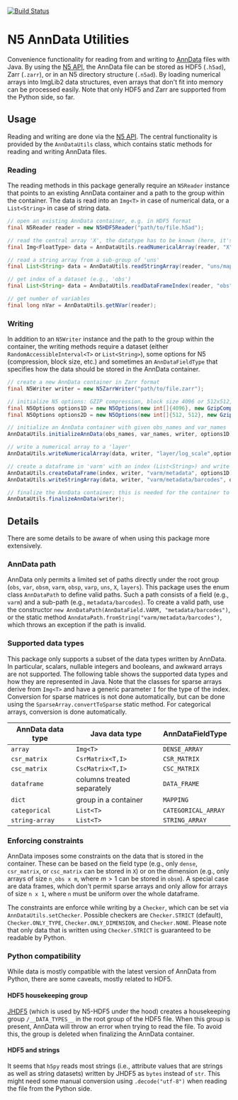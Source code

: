 [![Build Status](https://github.com/JaneliaSciComp/n5-anndata/actions/workflows/build.yml/badge.svg)](https://github.com/JaneliaSciComp/n5-anndata/actions/workflows/build.yml)

# N5 AnnData Utilities
Convenience functionality for reading from and writing to [AnnData](https://anndata.readthedocs.io/en/latest/) files with Java.
By using the [N5 API](https://github.com/saalfeldlab/n5), the AnnData file can be stored as HDF5 (`.h5ad`), Zarr (`.zarr`), or in an N5 directory structure (`.n5ad`).
By loading numerical arrays into ImgLib2 data structures, even arrays that don't fit into memory can be processed easily.
Note that only HDF5 and Zarr are supported from the Python side, so far.


## Usage
Reading and writing are done via the [N5 API](https://github.com/saalfeldlab/n5).
The central functionality is provided by the `AnnDataUtils` class, which contains static methods for reading and writing AnnData files.


### Reading
The reading methods in this package generally require an `N5Reader` instance that points to an existing AnnData container and a path to the group within the container.
The data is read into an `Img<T>` in case of numerical data, or a `List<String>` in case of string data.

```java
// open an existing AnnData container, e.g. in HDF5 format
final N5Reader reader = new N5HDF5Reader("path/to/file.h5ad");

// read the central array 'X', the datatype has to be known (here, it's assumed to be float32)
final Img<FloatType> data = AnnDataUtils.readNumericalArray(reader, "X");

// read a string array from a sub-group of 'uns'
final List<String> data = AnnDataUtils.readStringArray(reader, "uns/mapping1/mapping2/some_string_array");

// get index of a dataset (e.g., 'obs')
final List<String> data = AnnDataUtils.readDataFrameIndex(reader, "obs");

// get number of variables
final long nVar = AnnDataUtils.getNVar(reader);
```


### Writing
In addition to an `N5Writer` instance and the path to the group within the container, the writing methods require a dataset (either `RandomAccessibleInterval<T>` or `List<String>`), some options for N5 (compression, block size, etc.) and sometimes an `AnnDataFieldType` that specifies how the data should be stored in the AnnData container.

```java
// create a new AnnData container in Zarr format
final N5Writer writer = new N5ZarrWriter("path/to/file.zarr");

// initialize N5 options: GZIP compression, block size 4096 or 512x512, no parallel writing
final N5Options options1D = new N5Options(new int[]{4096}, new GzipCompression());
final N5Options options2D = new N5Options(new int[]{512, 512}, new GzipCompression());

// initialize an AnnData container with given obs_names and var_names
AnnDataUtils.initializeAnnData(obs_names, var_names, writer, options1D);

// write a numerical array to a 'layer'
AnnDataUtils.writeNumericalArray(data, writer, "layer/log_scale",options2D, AnnDataFieldType.DENSE_ARRAY);

// create a dataframe in 'varm' with an index (List<String>) and write a categorical array to it
AnnDataUtils.createDataFrame(index, writer, "varm/metadata", options1D);
AnnDataUtils.writeStringArray(data, writer, "varm/metadata/barcodes", options1D, AnnDataFieldType.CATEGORICAL_ARRAY);

// finalize the AnnData container; this is needed for the container to be readable from Python
AnnDataUtils.finalizeAnnData(writer);
```


## Details
There are some details to be aware of when using this package more extensively.


### AnnData path
AnnData only permits a limited set of paths directly under the root group (`obs`, `var`, `obsm`, `varm`, `obsp`, `varp`, `uns`, `X`, `layers`).
This package uses the enum class `AnnDataPath` to define valid paths.
Such a path consists of a field (e.g., `varm`) and a sub-path (e.g., `metadata/barcodes`).
To create a valid path, use the constructor `new AnnDataPath(AnnDataField.VARM, "metadata/barcodes")`, or the static method `AnndataPath.fromString("varm/metadata/barcodes")`, which throws an exception if the path is invalid.


### Supported data types
This package only supports a subset of the data types written by AnnData.
In particular, scalars, nullable integers and booleans, and awkward arrays are not supported.
The following table shows the supported data types and how they are represented in Java.
Note that the classes for sparse arrays derive from `Img<T>` and have a generic parameter `I` for the type of the index.
Conversion for sparse matrices is not done automatically, but can be done using the `SparseArray.convertToSparse` static method.
For categorical arrays, conversion is done automatically.

| AnnData data type | Java data type             | AnnDataFieldType    |
|-------------------|----------------------------|---------------------|
| `array`           | `Img<T>`                   | `DENSE_ARRAY`       |
| `csr_matrix`      | `CsrMatrix<T,I>`           | `CSR_MATRIX`        |
| `csc_matrix`      | `CscMatrix<T,I>`           | `CSC_MATRIX`        |
| `dataframe`       | columns treated separately | `DATA_FRAME`        |
| `dict`            | group in a container       | `MAPPING`           |
| `categorical`     | `List<T>`                  | `CATEGORICAL_ARRAY` |
| `string-array`    | `List<T>`                  | `STRING_ARRAY`      |


### Enforcing constraints
AnnData imposes some constraints on the data that is stored in the container.
These can be based on the field type (e.g., only `dense`, `csr_matrix`, or `csc_matrix` can be stored in `X`) or on the dimension (e.g., only arrays of size `n_obs x m`, where $m > 1$ can be stored in `obsm`).
A special case are data frames, which don't permit sparse arrays and only allow for arrays of size `n x 1`, where `n` must be uniform over the whole dataframe.

The constraints are enforce while writing by a `Checker`, which can be set via `AnnDataUtils.setChecker`.
Possible checkers are `Checker.STRICT` (default), `Checker.ONLY_TYPE`, `Checker.ONLY_DIMENSION`, and `Checker.NONE`.
Please note that only data that is written using `Checker.STRICT` is guaranteed to be readable by Python.


### Python compatibility
While data is mostly compatible with the latest version of AnnData from Python, there are some caveats, mostly related to HDF5.

#### HDF5 housekeeping group
[JHDF5](https://sissource.ethz.ch/sispub/jhdf5) (which is used by N5-HDF5 under the hood) creates a housekeeping group `/__DATA_TYPES__` in the root group of the HDF5 file.
When this group is present, AnnData will throw an error when trying to read the file.
To avoid this, the group is deleted when finalizing the AnnData container.

#### HDF5 and strings
It seems that `h5py` reads most strings (i.e., attribute values that are strings as well as string datasets) written by JHDF5 as `bytes` instead of `str`.
This might need some manual conversion using `.decode("utf-8")` when reading the file from the Python side.
